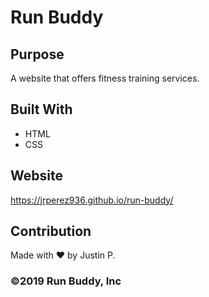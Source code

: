 # Run Buddy

## Purpose
A website that offers fitness training services.

## Built With
* HTML
* CSS

## Website
https://jrperez936.github.io/run-buddy/

## Contribution
Made with ❤️ by Justin P.

### ©️2019 Run Buddy, Inc 
